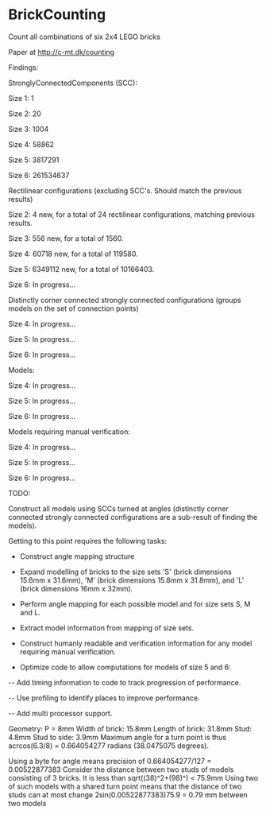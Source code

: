 # BrickCounting
Count all combinations of six 2x4 LEGO bricks

Paper at http://c-mt.dk/counting

Findings:

 StronglyConnectedComponents (SCC):

  Size 1: 1

  Size 2: 20

  Size 3: 1004

  Size 4: 58862

  Size 5: 3817291

  Size 6: 261534637

 Rectilinear configurations (excluding SCC's. Should match the previous results)

  Size 2: 4 new, for a total of 24 rectilinear configurations, matching previous results.

  Size 3: 556 new, for a total of 1560.

  Size 4: 60718 new, for a total of 119580.

  Size 5: 6349112 new, for a total of 10166403.

  Size 6: In progress...
 
 Distinctly corner connected strongly connected configurations (groups models on the set of connection points)

  Size 4: In progress...

  Size 5: In progress...

  Size 6: In progress...

 Models:

  Size 4: In progress...

  Size 5: In progress...

  Size 6: In progress...

 Models requiring manual verification:

  Size 4: In progress...

  Size 5: In progress...

  Size 6: In progress...


TODO: 

Construct all models using SCCs turned at angles (distinctly corner connected strongly connected configurations are a sub-result of finding the models). 

Getting to this point requires the following tasks:

- Construct angle mapping structure

- Expand modelling of bricks to the size sets 'S' (brick dimensions 15.6mm x 31.6mm), 'M' (brick dimensions 15.8mm x 31.8mm), and 'L' (brick dimensions 16mm x 32mm).

- Perform angle mapping for each possible model and for size sets S, M and L.

- Extract model information from mapping of size sets.

- Construct humanly readable and verification information for any model requiring manual verification.

- Optimize code to allow computations for models of size 5 and 6:

-- Add timing information to code to track progression of performance.

-- Use profiling to identify places to improve performance.

-- Add multi processor support.


Geometry:
 P = 8mm
 Width of brick: 15.8mm
 Length of brick: 31.8mm
 Stud: 4.8mm
 Stud to side: 3.9mm
 Maximum angle for a turn point is thus acrcos(6.3/8) = 0.664054277 radians (38.0475075 degrees). 


Using a byte for angle means precision of 0.664054277/127 = 0.00522877383 Consider the distance between two studs of models consisting of 3 bricks. It is less than sqrt((38)^2+(98)^) < 75.9mm Using two of such models with a shared turn point means that the distance of two studs can at most change 2sin(0.00522877383)75.9 = 0.79 mm between two models